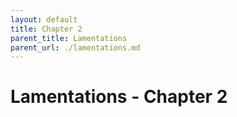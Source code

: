 ```yaml
---
layout: default
title: Chapter 2
parent_title: Lamentations
parent_url: ./lamentations.md
---
```


# Lamentations - Chapter 2
